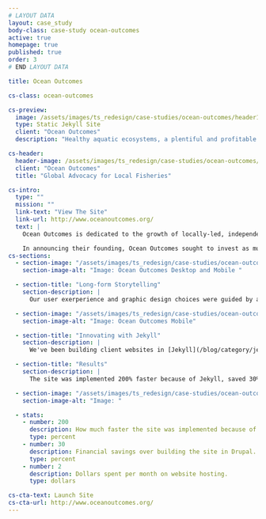 ```yaml
---
# LAYOUT DATA
layout: case_study
body-class: case-study ocean-outcomes
active: true
homepage: true
published: true
order: 3
# END LAYOUT DATA

title: Ocean Outcomes

cs-class: ocean-outcomes

cs-preview:
  image: /assets/images/ts_redesign/case-studies/ocean-outcomes/header1.jpg
  type: Static Jekyll Site
  client: "Ocean Outcomes"
  description: "Healthy aquatic ecosystems, a plentiful and profitable wild seafood supply, and thriving fishing communities."

cs-header:
  header-image: /assets/images/ts_redesign/case-studies/ocean-outcomes/header1.jpg
  client: "Ocean Outcomes"
  title: "Global Advocacy for Local Fisheries"

cs-intro:
  type: ""
  mission: ""
  link-text: "View The Site"
  link-url: http://www.oceanoutcomes.org/
  text: |
    Ocean Outcomes is dedicated to the growth of locally-led, independently-supported conservation projects that improve ocean fisheries. The organization grew out of the work of the [Wild Salmon Center's State of the Salmon program](http://thinkshout.com/work/fip-tracker/).

    In announcing their founding, Ocean Outcomes sought to invest as much of its digital communications budget as possible into design, user experience, and content strategy. They were hesitant to invest in a _heavy_ CMS. However, they did have a need for a multilingual content management solution.    
cs-sections:
  - section-image: "/assets/images/ts_redesign/case-studies/ocean-outcomes/oceanoutcomes-desktopmobile.jpg"
    section-image-alt: "Image: Ocean Outcomes Desktop and Mobile "

  - section-title: "Long-form Storytelling"
    section-description: |
      Our user exerperience and graphic design choices were guided by a strong interest in telling the compelling and highly-visual stories of fisheries conservation around the globe. Consequently, we chose to implement a ["flat design"](http://en.wikipedia.org/wiki/Flat_design) that allows imagery and content to stand for itself in a most digestible manner.

  - section-image: "/assets/images/ts_redesign/case-studies/ocean-outcomes/oo-mobile.jpg"
    section-image-alt: "Image: Ocean Outcomes Mobile"

  - section-title: "Innovating with Jekyll"
    section-description: |
      We've been building client websites in [Jekyll](/blog/category/jekyll/) for quite a while now with great results. For this project, we introduced new deployment workflows built on top of [Travis CI](https://travis-ci.com/). We also successfully implemented translation management with Jekyll for the first time.

  - section-title: "Results"
    section-description: |
      The site was implemented 200% faster because of Jekyll, saved 30% over building the site in Drupal, and spends only $2 per month on hosting.

  - section-image: "/assets/images/ts_redesign/case-studies/ocean-outcomes/desktop-fish.jpg"
    section-image-alt: "Image: "

  - stats:
    - number: 200
      description: How much faster the site was implemented because of Jekyll.
      type: percent
    - number: 30
      description: Financial savings over building the site in Drupal.
      type: percent
    - number: 2
      description: Dollars spent per month on website hosting.
      type: dollars

cs-cta-text: Launch Site
cs-cta-url: http://www.oceanoutcomes.org/
---
```

